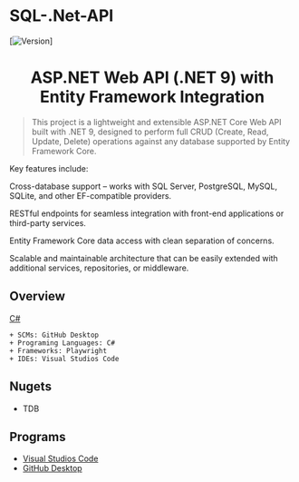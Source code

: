 # SQL-.Net-API

<!-- PROJECT SHIELDS -->
[![Version][version-shield]]

<!-- PAGE TITLE -->
<div>
  <!-- COMPANY LOGO -->
  <h1  align="center">ASP.NET Web API (.NET 9) with Entity Framework Integration</h1>
</div>

<!-- DESCRIPTION -->
> This project is a lightweight and extensible ASP.NET Core Web API built with .NET 9, designed to perform full CRUD (Create, Read, Update, Delete) operations against any database supported by Entity Framework Core.

Key features include:

Cross-database support – works with SQL Server, PostgreSQL, MySQL, SQLite, and other EF-compatible providers.

RESTful endpoints for seamless integration with front-end applications or third-party services.

Entity Framework Core data access with clean separation of concerns.

Scalable and maintainable architecture that can be easily extended with additional services, repositories, or middleware.

<!-- TECHNICAL INFORMATION -->
## Overview
[C#](https://learn.microsoft.com/en-us/dotnet/csharp/) 

```
+ SCMs: GitHub Desktop
+ Programing Languages: C#
+ Frameworks: Playwright
+ IDEs: Visual Studios Code
```
## Nugets
* TDB

## Programs
* [Visual Studios Code](https://code.visualstudio.com/)
* [GitHub Desktop](https://desktop.github.com/)


<!-- MARKDOWN LINKS & IMAGES || https://www.markdownguide.org/basic-syntax/#reference-style-links -->
<!--VERSION SHIELD-->
[version-shield]: https://img.shields.io/badge/Version-0.1-blueviolet

